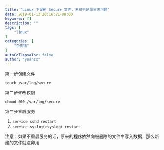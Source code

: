 ```yaml
---
title: "Linux 下误删 Secure 文件，系统不记录日志问题"
date: 2019-01-13T20:16:21+08:00
keywords: []
description: ""
tags: [
    "linux"
]
categories: [
    "杂货铺"
]
autoCollapseToc: false
author: "yuanzx"
---
```


第一步创建文件

`touch /var/log/secure`

第二步修改权限

`chmod 600 /var/log/secure`

第三步重启服务

1. `service sshd restart`
2. `service syslog(rsyslog) restart`

注意：如果不重启服务的话，原来的程序依然向被删除的文件中写入数据，那么新建的文件就没卵用